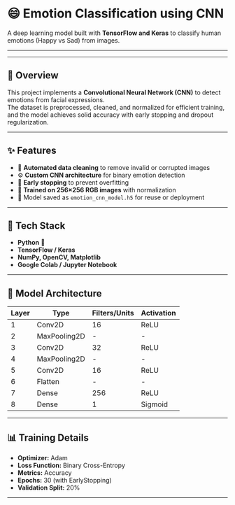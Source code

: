 # 😄 Emotion Classification using CNN  
A deep learning model built with **TensorFlow and Keras** to classify human emotions (Happy vs Sad) from images.  

---  

---

## 🧠 Overview  
This project implements a **Convolutional Neural Network (CNN)** to detect emotions from facial expressions.  
The dataset is preprocessed, cleaned, and normalized for efficient training, and the model achieves solid accuracy with early stopping and dropout regularization.  

---

## ✨ Features  
- 🧹 **Automated data cleaning** to remove invalid or corrupted images  
- ⚙️ **Custom CNN architecture** for binary emotion detection  
- 🔄 **Early stopping** to prevent overfitting  
- 🧠 **Trained on 256×256 RGB images** with normalization  
- 💾 Model saved as `emotion_cnn_model.h5` for reuse or deployment  

---

## 🧩 Tech Stack  
- **Python** 🐍  
- **TensorFlow / Keras**  
- **NumPy, OpenCV, Matplotlib**  
- **Google Colab / Jupyter Notebook**  

---

## 🧰 Model Architecture  
| Layer | Type | Filters/Units | Activation |  
|-------|------|---------------|-------------|  
| 1 | Conv2D | 16 | ReLU |  
| 2 | MaxPooling2D | - | - |  
| 3 | Conv2D | 32 | ReLU |  
| 4 | MaxPooling2D | - | - |  
| 5 | Conv2D | 16 | ReLU |  
| 6 | Flatten | - | - |  
| 7 | Dense | 256 | ReLU |  
| 8 | Dense | 1 | Sigmoid |  

---

## 📊 Training Details  
- **Optimizer:** Adam  
- **Loss Function:** Binary Cross-Entropy  
- **Metrics:** Accuracy  
- **Epochs:** 30 (with EarlyStopping)  
- **Validation Split:** 20%  

---


